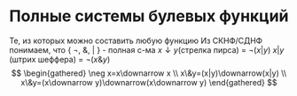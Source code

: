 # Полные системы булевых функций
Те, из которых можно составить любую функцию
Из СКНФ/СДНФ понимаем, что { $\neg$, &, | } - полная с-ма
$x\downarrow y$(стрелка пирса) = $\neg(x | y)$
$x|y$ (штрих шеффера) = $\neg(x\&y)$
$$
\begin{gathered}
\neg x=x\downarrow x \\
x\&y=(x|y)\downarrow(x|y) \\
x\&y=(x\downarrow y)\downarrow(x\downarrow y)
\end{gathered}
$$